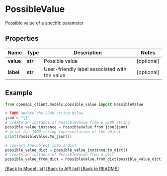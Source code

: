 # PossibleValue

Possible value of a specific parameter

## Properties

Name | Type | Description | Notes
------------ | ------------- | ------------- | -------------
**value** | **str** | Possible value | [optional] 
**label** | **str** | User-friendly label associated with the value | [optional] 

## Example

```python
from openapi_client.models.possible_value import PossibleValue

# TODO update the JSON string below
json = "{}"
# create an instance of PossibleValue from a JSON string
possible_value_instance = PossibleValue.from_json(json)
# print the JSON string representation of the object
print(PossibleValue.to_json())

# convert the object into a dict
possible_value_dict = possible_value_instance.to_dict()
# create an instance of PossibleValue from a dict
possible_value_from_dict = PossibleValue.from_dict(possible_value_dict)
```
[[Back to Model list]](../README.md#documentation-for-models) [[Back to API list]](../README.md#documentation-for-api-endpoints) [[Back to README]](../README.md)


